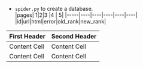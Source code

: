 - `spider.py` to create a database.  
|pages| 1|2|3 |4 | 5|
|-----|----|----|----|----|----|
|id|url|html|error|old_rank|new_rank|




| First Header  | Second Header |
| ------------- | ------------- |
| Content Cell  | Content Cell  |
| Content Cell  | Content Cell  |

